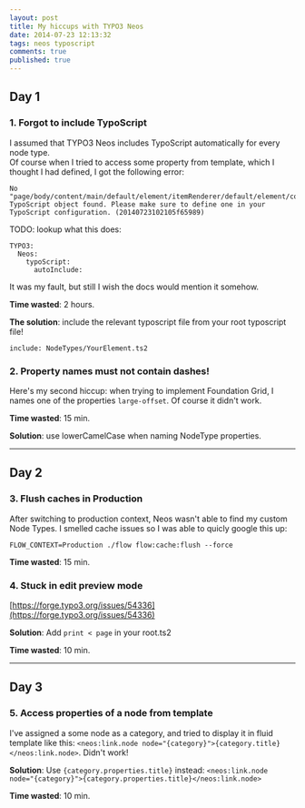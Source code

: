 ```yaml
---
layout: post
title: My hiccups with TYPO3 Neos
date: 2014-07-23 12:13:32
tags: neos typoscript
comments: true
published: true
---
```


## Day 1
### 1. Forgot to include TypoScript

I assumed that TYPO3 Neos includes TypoScript automatically for every node type.  
Of course when I tried to access some property from template, which I thought I had defined, I got the following  error:

```
No "page/body/content/main/default/element/itemRenderer/default/element/column0" TypoScript object found. Please make sure to define one in your TypoScript configuration. (20140723102105f65989)
```

TODO: lookup what this does:

```
TYPO3:
  Neos:
    typoScript:
      autoInclude:
```

It was my fault, but still I wish the docs would mention it somehow.

**Time wasted**: 2 hours.

**The solution**: include the relevant typoscript file from your root typoscript file!

```
include: NodeTypes/YourElement.ts2
```


### 2. Property names must not contain dashes!

Here's my second hiccup: when trying to implement Foundation Grid, I names one of the properties `large-offset`. Of course it didn't work. 

**Time wasted**: 15 min.

**Solution**: use lowerCamelCase when naming NodeType properties.

---------

## Day 2

### 3. Flush caches in Production

After switching to production context, Neos wasn't able to find my custom Node Types. I smelled cache issues so I was able to quicly google this up:

`FLOW_CONTEXT=Production ./flow flow:cache:flush --force`

**Time wasted**: 15 min.


### 4. Stuck in edit preview mode

[https://forge.typo3.org/issues/54336](https://forge.typo3.org/issues/54336)

**Solution**: Add `print < page` in your root.ts2

**Time wasted**: 10 min.

-----

## Day 3

### 5. Access properties of a node from template

I've assigned a some node as a category, and tried to display it in fluid template like this: `<neos:link.node node="{category}">{category.title}</neos:link.node>`. Didn't work!

**Solution**: Use `{category.properties.title}` instead: `<neos:link.node node="{category}">{category.properties.title}</neos:link.node>`

**Time wasted**: 10 min.
